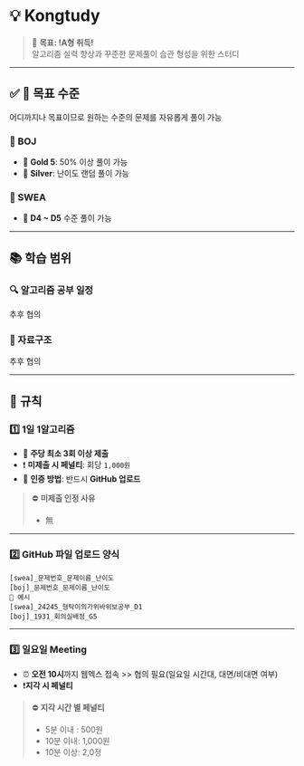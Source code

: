 # 💡 **Kongtudy**

> 🎯 **목표: !A형 취득!**  
> 알고리즘 실력 향상과 꾸준한 문제풀이 습관 형성을 위한 스터디

---

## ✅ 🎯 **목표 수준**
어디까지나 목표이므로 원하는 수준의 문제를 자유롭게 풀이 가능 

### 🔹 BOJ
- 🥇 **Gold 5**: 50% 이상 풀이 가능
- 🥈 **Silver**: 난이도 랜덤 풀이 가능

### 🔸 SWEA
- 🧠 **D4 ~ D5** 수준 풀이 가능

---

## 📚 **학습 범위**

### 🔍 알고리즘 공부 일정
추후 협의

### 🧱 자료구조
추후 협의

---

## 📌 **규칙**

### 1️⃣ **1일 1알고리즘**
- 📆 **주당 최소 3회 이상 제출**
- ❗ **미제출 시 페널티**: 회당 `1,000원`
- 🔐 **인증 방법**: 반드시 **GitHub 업로드**

> ⛔️ **미제출 인정 사유**
> - 無

---

### 2️⃣ **GitHub 파일 업로드 양식**

```plaintext
[swea]_문제번호_문제이름_난이도  
[boj]_문제번호_문제이름_난이도
🔺 예시  
[swea]_24245_형탁이의가위바위보공부_D1  
[boj]_1931_회의실배정_G5
```

---

### 3️⃣ **일요일 Meeting**
- ⏰ **오전 10시**까지 웹엑스 접속 >> 협의 필요(일요일 시간대, 대면/비대면 여부)
- ❗️**지각 시 페널티**

> ⛔️ **지각 시간 별 페널티**
> - 5분 이내 : 500원
> - 10분 이내: 1,000원
> - 10분 이상: 2,0정
